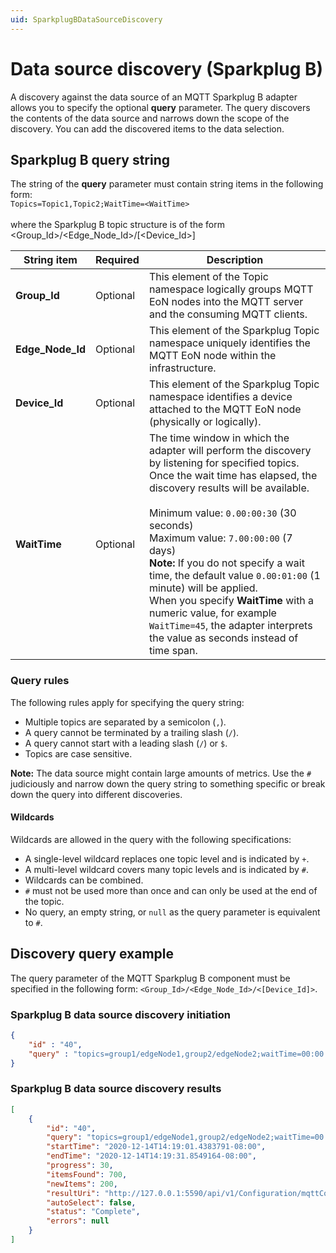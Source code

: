 ```yaml
---
uid: SparkplugBDataSourceDiscovery
---
```


# Data source discovery (Sparkplug B)

A discovery against the data source of an MQTT Sparkplug B adapter allows you to specify the optional **query** parameter. The query discovers the contents of the data source and narrows down the scope of the discovery. You can add the discovered items to the data selection.

## Sparkplug B query string

The string of the **query** parameter must contain string items in the following form: <br>`Topics=Topic1,Topic2;WaitTime=<WaitTime>`<br><br>
where the Sparkplug B topic structure is of the form <Group_Id>/<Edge_Node_Id>/[<Device_Id>]

| String item      | Required | Description |
|------------------|----------|-------------|
| **Group_Id**     | Optional | This element of the Topic namespace logically groups MQTT EoN nodes into the MQTT server and the consuming MQTT clients.|
| **Edge_Node_Id** | Optional | This element of the Sparkplug Topic namespace uniquely identifies the MQTT EoN node within the infrastructure.|<br>**Group_Id** combined with **Edge_Node_Id** must be unique from any other **Group_Id**/**Edge_Node_Id** assigned in the MQTT infrastructure.
| **Device_Id**    | Optional | This element of the Sparkplug Topic namespace identifies a device attached to the MQTT EoN node (physically or logically). |
| **WaitTime**     | Optional |  The time window in which the adapter will perform the discovery by listening for specified topics. Once the wait time has elapsed, the discovery results will be available.<br><br>Minimum value: `0.00:00:30` (30 seconds)<br>Maximum value: `7.00:00:00` (7 days)<br>**Note:** If you do not specify a wait time, the default value `0.00:01:00` (1 minute) will be applied.<br>When you specify **WaitTime** with a numeric value, for example `WaitTime=45`, the adapter interprets the value as seconds instead of time span.          |

### Query rules

The following rules apply for specifying the query string:

- Multiple topics are separated by a semicolon (`,`).
- A query cannot be terminated by a trailing slash (`/`).
- A query cannot start with a leading slash (`/`) or `$`.
- Topics are case sensitive.

**Note:** The data source might contain large amounts of metrics. Use the `#` judiciously and narrow down the query string to something specific or break down the query into different discoveries.

#### Wildcards

Wildcards are allowed in the query with the following specifications:

- A single-level wildcard replaces one topic level and is indicated by `+`.
- A multi-level wildcard covers many topic levels and is indicated by `#`.
- Wildcards can be combined.
- `#` must not be used more than once and can only be used at the end of the topic.
- No query, an empty string, or `null` as the query parameter is equivalent to `#`.

## Discovery query example

The query parameter of the MQTT Sparkplug B component must be specified in the following form:
`<Group_Id>/<Edge_Node_Id>/<[Device_Id]>`.

### Sparkplug B data source discovery initiation

```json
{
	"id" : "40",
	"query" : "topics=group1/edgeNode1,group2/edgeNode2;waitTime=00:00:30"
}
```

### Sparkplug B data source discovery results

```json
[
    {
	    "id": "40",
	    "query": "topics=group1/edgeNode1,group2/edgeNode2;waitTime=00:00:30",
	    "startTime": "2020-12-14T14:19:01.4383791-08:00",
	    "endTime": "2020-12-14T14:19:31.8549164-08:00",
	    "progress": 30,
	    "itemsFound": 700,
	    "newItems": 200,
	    "resultUri": "http://127.0.0.1:5590/api/v1/Configuration/mqttComponentId/Discoveries/40/result",
	    "autoSelect": false,
	    "status": "Complete",
	    "errors": null
	}
]
```
